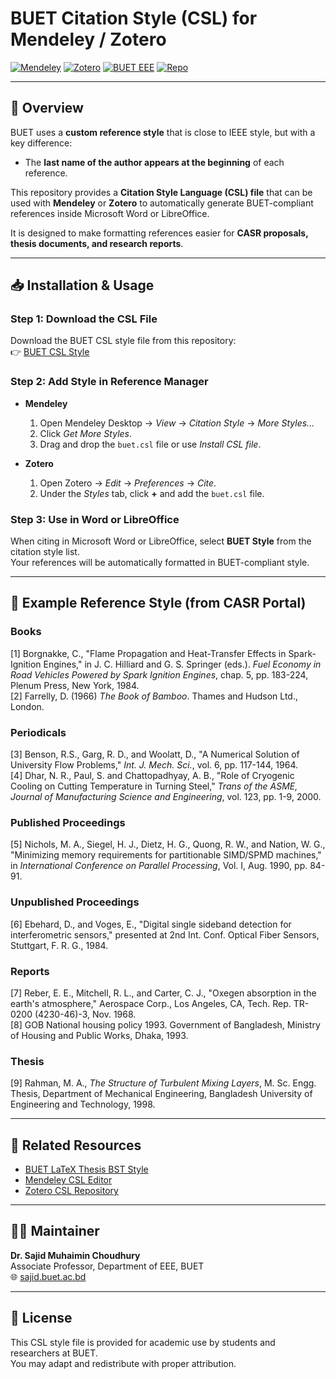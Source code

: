 # BUET Citation Style (CSL) for Mendeley / Zotero

[![Mendeley](https://img.shields.io/badge/Style-Mendeley-orange?logo=mendeley)](https://www.mendeley.com/)
[![Zotero](https://img.shields.io/badge/Style-Zotero-red?logo=zotero)](https://www.zotero.org/)
[![BUET EEE](https://img.shields.io/badge/BUET-Reference%20Style-blue)](https://eee.buet.ac.bd/)
[![Repo](https://img.shields.io/badge/Repo-BUET--thesis-green?logo=github)](https://github.com/sajidbuet/BUET-thesis/tree/main/3.Mendeley-Style)

---

## 📖 Overview

BUET uses a **custom reference style** that is close to IEEE style, but with a key difference:

- The **last name of the author appears at the beginning** of each reference.  

This repository provides a **Citation Style Language (CSL) file** that can be used with **Mendeley** or **Zotero** to automatically generate BUET-compliant references inside Microsoft Word or LibreOffice.  

It is designed to make formatting references easier for **CASR proposals, thesis documents, and research reports**.

---

## 📥 Installation & Usage

### Step 1: Download the CSL File
Download the BUET CSL style file from this repository:  
👉 [BUET CSL Style](https://github.com/sajidbuet/BUET-thesis/tree/main/3.Mendeley-Style)

### Step 2: Add Style in Reference Manager
- **Mendeley**  
  1. Open Mendeley Desktop → *View* → *Citation Style* → *More Styles...*  
  2. Click *Get More Styles*.  
  3. Drag and drop the `buet.csl` file or use *Install CSL file*.  

- **Zotero**  
  1. Open Zotero → *Edit* → *Preferences* → *Cite*.  
  2. Under the *Styles* tab, click **+** and add the `buet.csl` file.  

### Step 3: Use in Word or LibreOffice
When citing in Microsoft Word or LibreOffice, select **BUET Style** from the citation style list.  
Your references will be automatically formatted in BUET-compliant style.

---

## 📑 Example Reference Style (from CASR Portal)

### Books
[1] Borgnakke, C., "Flame Propagation and Heat-Transfer Effects in Spark-Ignition Engines," in J. C. Hilliard and G. S. Springer (eds.). *Fuel Economy in Road Vehicles Powered by Spark Ignition Engines*, chap. 5, pp. 183-224, Plenum Press, New York, 1984.  
[2] Farrelly, D. (1966) *The Book of Bamboo*. Thames and Hudson Ltd., London.

### Periodicals
[3] Benson, R.S., Garg, R. D., and Woolatt, D., "A Numerical Solution of University Flow Problems," *Int. J. Mech. Sci.*, vol. 6, pp. 117-144, 1964.  
[4] Dhar, N. R., Paul, S. and Chattopadhyay, A. B., "Role of Cryogenic Cooling on Cutting Temperature in Turning Steel," *Trans of the ASME, Journal of Manufacturing Science and Engineering*, vol. 123, pp. 1-9, 2000.

### Published Proceedings
[5] Nichols, M. A., Siegel, H. J., Dietz, H. G., Quong, R. W., and Nation, W. G., "Minimizing memory requirements for partitionable SIMD/SPMD machines," in *International Conference on Parallel Processing*, Vol. I, Aug. 1990, pp. 84-91.

### Unpublished Proceedings
[6] Ebehard, D., and Voges, E., "Digital single sideband detection for interferometric sensors," presented at 2nd Int. Conf. Optical Fiber Sensors, Stuttgart, F. R. G., 1984.

### Reports
[7] Reber, E. E., Mitchell, R. L., and Carter, C. J., "Oxegen absorption in the earth's atmosphere," Aerospace Corp., Los Angeles, CA, Tech. Rep. TR-0200 (4230-46)-3, Nov. 1968.  
[8] GOB National housing policy 1993. Government of Bangladesh, Ministry of Housing and Public Works, Dhaka, 1993.

### Thesis
[9] Rahman, M. A., *The Structure of Turbulent Mixing Layers*, M. Sc. Engg. Thesis, Department of Mechanical Engineering, Bangladesh University of Engineering and Technology, 1998.

---

## 🔗 Related Resources
- [BUET LaTeX Thesis BST Style](https://github.com/sajidbuet/BUET-thesis/tree/main/2.PG-Thesis)  
- [Mendeley CSL Editor](https://csl.mendeley.com/)  
- [Zotero CSL Repository](https://www.zotero.org/styles)  

---

## 👨‍💻 Maintainer

**Dr. Sajid Muhaimin Choudhury**  
Associate Professor, Department of EEE, BUET  
🌐 [sajid.buet.ac.bd](https://sajid.buet.ac.bd)  

---

## 📜 License
This CSL style file is provided for academic use by students and researchers at BUET.  
You may adapt and redistribute with proper attribution.  
